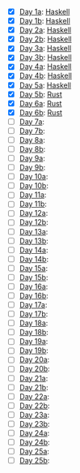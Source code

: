 - [x] [Day 1a](https://adventofcode.com/2024/day/1): [Haskell](Haskell/day-01-a)
- [x] [Day 1b](https://adventofcode.com/2024/day/1): [Haskell](Haskell/day-01-b)
- [x] [Day 2a](https://adventofcode.com/2024/day/2): [Haskell](Haskell/day-02-a)
- [x] [Day 2b](https://adventofcode.com/2024/day/2): [Haskell](Haskell/day-02-b)
- [x] [Day 3a](https://adventofcode.com/2024/day/3): [Haskell](Haskell/day-03-a)
- [x] [Day 3b](https://adventofcode.com/2024/day/3): [Haskell](Haskell/day-03-b)
- [x] [Day 4a](https://adventofcode.com/2024/day/4): [Haskell](Haskell/day-04-a)
- [x] [Day 4b](https://adventofcode.com/2024/day/4): [Haskell](Haskell/day-04-b)
- [x] [Day 5a](https://adventofcode.com/2024/day/5): [Haskell](Haskell/day-05-a)
- [x] [Day 5b](https://adventofcode.com/2024/day/5): [Rust](Rust/day-05-b)
- [x] [Day 6a](https://adventofcode.com/2024/day/6): [Rust](Rust/day-06-a)
- [x] [Day 6b](https://adventofcode.com/2024/day/6): [Rust](Rust/day-06-b)
- [ ] [Day 7a](https://adventofcode.com/2024/day/7):
- [ ] [Day 7b](https://adventofcode.com/2024/day/7):
- [ ] [Day 8a](https://adventofcode.com/2024/day/8):
- [ ] [Day 8b](https://adventofcode.com/2024/day/8):
- [ ] [Day 9a](https://adventofcode.com/2024/day/9):
- [ ] [Day 9b](https://adventofcode.com/2024/day/9):
- [ ] [Day 10a](https://adventofcode.com/2024/day/10):
- [ ] [Day 10b](https://adventofcode.com/2024/day/10):
- [ ] [Day 11a](https://adventofcode.com/2024/day/11):
- [ ] [Day 11b](https://adventofcode.com/2024/day/11):
- [ ] [Day 12a](https://adventofcode.com/2024/day/12):
- [ ] [Day 12b](https://adventofcode.com/2024/day/12):
- [ ] [Day 13a](https://adventofcode.com/2024/day/13):
- [ ] [Day 13b](https://adventofcode.com/2024/day/13):
- [ ] [Day 14a](https://adventofcode.com/2024/day/14):
- [ ] [Day 14b](https://adventofcode.com/2024/day/14):
- [ ] [Day 15a](https://adventofcode.com/2024/day/15):
- [ ] [Day 15b](https://adventofcode.com/2024/day/15):
- [ ] [Day 16a](https://adventofcode.com/2024/day/16):
- [ ] [Day 16b](https://adventofcode.com/2024/day/16):
- [ ] [Day 17a](https://adventofcode.com/2024/day/17):
- [ ] [Day 17b](https://adventofcode.com/2024/day/17):
- [ ] [Day 18a](https://adventofcode.com/2024/day/18):
- [ ] [Day 18b](https://adventofcode.com/2024/day/18):
- [ ] [Day 19a](https://adventofcode.com/2024/day/19):
- [ ] [Day 19b](https://adventofcode.com/2024/day/19):
- [ ] [Day 20a](https://adventofcode.com/2024/day/20):
- [ ] [Day 20b](https://adventofcode.com/2024/day/20):
- [ ] [Day 21a](https://adventofcode.com/2024/day/21):
- [ ] [Day 21b](https://adventofcode.com/2024/day/21):
- [ ] [Day 22a](https://adventofcode.com/2024/day/22):
- [ ] [Day 22b](https://adventofcode.com/2024/day/22):
- [ ] [Day 23a](https://adventofcode.com/2024/day/23):
- [ ] [Day 23b](https://adventofcode.com/2024/day/23):
- [ ] [Day 24a](https://adventofcode.com/2024/day/24):
- [ ] [Day 24b](https://adventofcode.com/2024/day/24):
- [ ] [Day 25a](https://adventofcode.com/2024/day/25):
- [ ] [Day 25b](https://adventofcode.com/2024/day/25):
